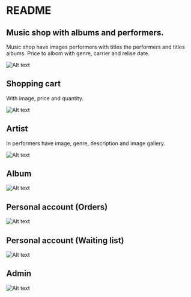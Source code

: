# README #

## Music shop with albums and performers. ##

Music shop have images performers with titles the performers and titles albums. Price to albom with genre, carrier and relise date.

![Alt text](https://bitbucket.org/django-4/musicshop/raw/3e957c6ca74cb6da25dd54ad1122a6a63fe6d44b/images/music_shop.png)

## Shopping cart ##

With image, price and quantity.

![Alt text](https://bitbucket.org/django-4/musicshop/raw/3e957c6ca74cb6da25dd54ad1122a6a63fe6d44b/images/music_shop_cart.png)

## Artist ##

In performers have image, genre, description and image gallery.

![Alt text](https://bitbucket.org/django-4/musicshop/raw/3e957c6ca74cb6da25dd54ad1122a6a63fe6d44b/images/music_shop_artist.png)

## Album ##

![Alt text](https://bitbucket.org/django-4/musicshop/raw/3e957c6ca74cb6da25dd54ad1122a6a63fe6d44b/images/music_shop_album.png)

## Personal account (Orders) ##

![Alt text](https://bitbucket.org/django-4/musicshop/raw/eb962a3f9ffee61e2cddd0174ec7efd192e47887/images/music_shop_order_info.png)

## Personal account (Waiting list) ##

![Alt text](https://bitbucket.org/django-4/musicshop/raw/eb962a3f9ffee61e2cddd0174ec7efd192e47887/images/music_shop_whish.png)

## Admin ##

![Alt text](https://bitbucket.org/django-4/musicshop/raw/3e957c6ca74cb6da25dd54ad1122a6a63fe6d44b/images/music_shop_admin.png)
